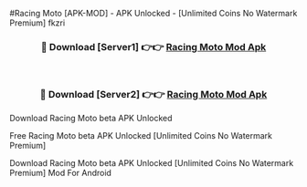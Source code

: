 #Racing Moto [APK-MOD] - APK Unlocked - [Unlimited Coins No Watermark Premium] fkzri



<div align="center">

<h3>🔴 Download [Server1] 👉👉 <a href="https://momento.my/?title=Racing_Moto">Racing Moto Mod Apk</a></h3><br>

<h3>🔴 Download [Server2] 👉👉 <a href="https://momento.my/?title=Racing_Moto">Racing Moto Mod Apk</a></h3>
</div>



Download Racing Moto beta APK Unlocked

Free Racing Moto beta APK Unlocked [Unlimited Coins No Watermark Premium]

Download Racing Moto beta APK Unlocked [Unlimited Coins No Watermark Premium] Mod For Android
